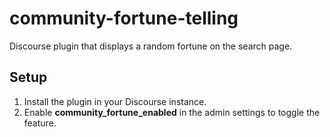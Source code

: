 ﻿# community-fortune-telling

Discourse plugin that displays a random fortune on the search page.

## Setup

1. Install the plugin in your Discourse instance.
2. Enable **community_fortune_enabled** in the admin settings to toggle the feature.
